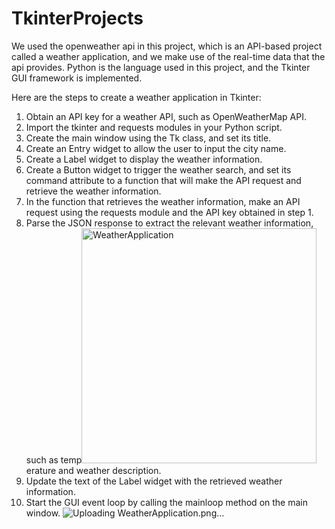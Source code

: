 # TkinterProjects
We used the openweather api in this project, which is an API-based project called a weather application, and we make use of the real-time data that the api provides. Python is the language used in this project, and the Tkinter GUI framework is implemented.

Here are the steps to create a weather application in Tkinter:
1) Obtain an API key for a weather API, such as OpenWeatherMap API.
2) Import the tkinter and requests modules in your Python script.
3) Create the main window using the Tk class, and set its title.
4) Create an Entry widget to allow the user to input the city name.
5) Create a Label widget to display the weather information.
6) Create a Button widget to trigger the weather search, and set its command attribute to a function that will make the API request and retrieve the weather information.
7) In the function that retrieves the weather information, make an API request using the requests module and the API key obtained in step 1.
8) Parse the JSON response to extract the relevant weather information, such as temp<img width="376" alt="WeatherApplication" src="https://user-images.githubusercontent.com/67742127/216394160-c272ecc8-e8d7-4857-9c71-f44a50448fc4.png">
erature and weather description.
9) Update the text of the Label widget with the retrieved weather information.
10) Start the GUI event loop by calling the mainloop method on the main window.
![Uploading WeatherApplication.png…]()


